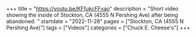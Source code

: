+++
title = "https://youtu.be/KFfukcFFxao"
description = "Short video showing the inside of Stockton, CA (4555 N Pershing Ave) after being abandoned. "
startdate = "2022-11-28"
pages = ["Stockton, CA (4555 N Pershing Ave)"]
tags = ["Videos"]
categories = ["Chuck E. Cheese's"]
+++

